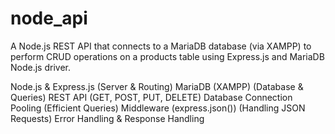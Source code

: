# node_api
A Node.js REST API that connects to a MariaDB database (via XAMPP) to perform CRUD operations on a products table using Express.js and MariaDB Node.js driver.

Node.js & Express.js (Server & Routing)
MariaDB (XAMPP) (Database & Queries)
REST API (GET, POST, PUT, DELETE)
Database Connection Pooling (Efficient Queries)
Middleware (express.json()) (Handling JSON Requests)
Error Handling & Response Handling
